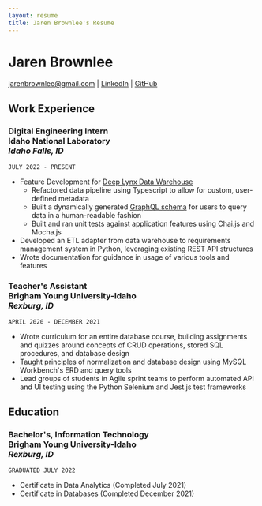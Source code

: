 ```yaml
---
layout: resume
title: Jaren Brownlee's Resume
---
```

# Jaren Brownlee

<div id="webaddress">
<a href="jarenbrownlee@gmail.com">jarenbrownlee@gmail.com</a>
| <a href="https://www.linkedin.com/in/jaren-brownlee-a870ab121/">LinkedIn</a>
| <a href="https://github.com/hotfudgebrownlee/">GitHub</a>
</div>

## Work Experience

### __Digital Engineering Intern__ <br/> Idaho National Laboratory <br/> *Idaho Falls, ID*
`JULY 2022 - PRESENT`
- Feature Development for [Deep Lynx Data Warehouse](https://gitlab.software.inl.gov/b650/Deep-Lynx/)
  - Refactored data pipeline using Typescript to allow for custom, user-defined metadata
  - Built a dynamically generated [GraphQL schema](https://gitlab.software.inl.gov/b650/Deep-Lynx/-/wikis/Querying-Data-With-GraphQL) for users to query data in a human-readable fashion
  - Built and ran unit tests against application features using Chai.js and Mocha.js
- Developed an ETL adapter from data warehouse to requirements management system in Python, leveraging existing REST API structures
- Wrote documentation for guidance in usage of various tools and features

### __Teacher's Assistant__ <br/> Brigham Young University-Idaho <br/> *Rexburg, ID*
`APRIL 2020 - DECEMBER 2021`
- Wrote curriculum for an entire database course, building assignments and quizzes around concepts of CRUD operations, stored SQL procedures, and database design
- Taught principles of normalization and database design using MySQL Workbench's ERD and query tools
- Lead groups of students in Agile sprint teams to perform automated API and UI testing using the Python Selenium and Jest.js test frameworks

## Education

### __Bachelor's, Information Technology__ <br/> Brigham Young University-Idaho <br/> *Rexburg, ID*
`GRADUATED JULY 2022`
- Certificate in Data Analytics (Completed July 2021)
- Certificate in Databases (Completed December 2021)